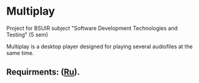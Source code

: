 # Multiplay
Project for BSUIR subject "Software Development Technologies and Testing" (5 sem)

Multiplay is a desktop player designed for playing several audiofiles at the same time.

## Requirments: ([Ru](https://github.com/Studenich/Multiplay/blob/master/Docs/Project%20Documentation/SRS_ru.md)).
